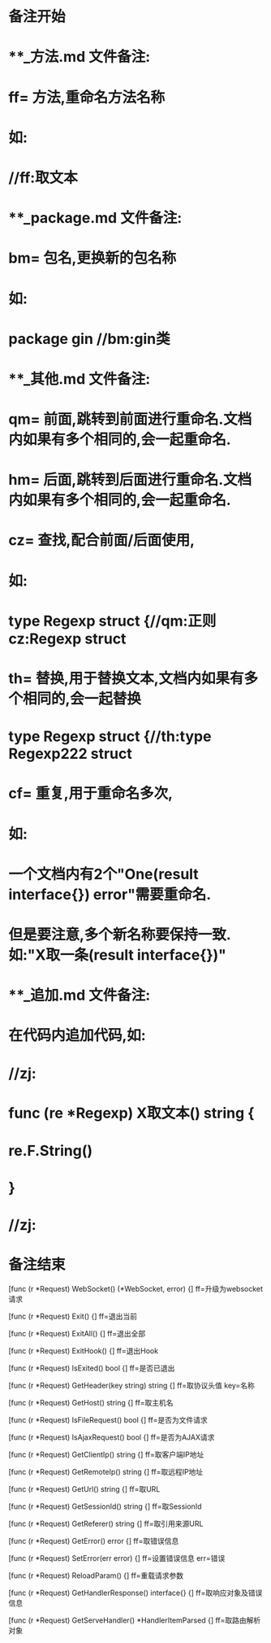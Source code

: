 # 备注开始
# **_方法.md 文件备注:
# ff= 方法,重命名方法名称
# 如:
# //ff:取文本

# **_package.md 文件备注:
# bm= 包名,更换新的包名称 
# 如: 
# package gin //bm:gin类

# **_其他.md 文件备注:
# qm= 前面,跳转到前面进行重命名.文档内如果有多个相同的,会一起重命名.
# hm= 后面,跳转到后面进行重命名.文档内如果有多个相同的,会一起重命名.
# cz= 查找,配合前面/后面使用,
# 如:
# type Regexp struct {//qm:正则 cz:Regexp struct
#
# th= 替换,用于替换文本,文档内如果有多个相同的,会一起替换
# type Regexp struct {//th:type Regexp222 struct
#
# cf= 重复,用于重命名多次,
# 如: 
# 一个文档内有2个"One(result interface{}) error"需要重命名.
# 但是要注意,多个新名称要保持一致. 如:"X取一条(result interface{})"

# **_追加.md 文件备注:
# 在代码内追加代码,如:
# //zj:
# func (re *Regexp) X取文本() string { 
#    re.F.String()
# }
# //zj:
# 备注结束

[func (r *Request) WebSocket() (*WebSocket, error) {]
ff=升级为websocket请求

[func (r *Request) Exit() {]
ff=退出当前

[func (r *Request) ExitAll() {]
ff=退出全部

[func (r *Request) ExitHook() {]
ff=退出Hook

[func (r *Request) IsExited() bool {]
ff=是否已退出

[func (r *Request) GetHeader(key string) string {]
ff=取协议头值
key=名称

[func (r *Request) GetHost() string {]
ff=取主机名

[func (r *Request) IsFileRequest() bool {]
ff=是否为文件请求

[func (r *Request) IsAjaxRequest() bool {]
ff=是否为AJAX请求

[func (r *Request) GetClientIp() string {]
ff=取客户端IP地址

[func (r *Request) GetRemoteIp() string {]
ff=取远程IP地址

[func (r *Request) GetUrl() string {]
ff=取URL

[func (r *Request) GetSessionId() string {]
ff=取SessionId

[func (r *Request) GetReferer() string {]
ff=取引用来源URL

[func (r *Request) GetError() error {]
ff=取错误信息

[func (r *Request) SetError(err error) {]
ff=设置错误信息
err=错误

[func (r *Request) ReloadParam() {]
ff=重载请求参数

[func (r *Request) GetHandlerResponse() interface{} {]
ff=取响应对象及错误信息

[func (r *Request) GetServeHandler() *HandlerItemParsed {]
ff=取路由解析对象
